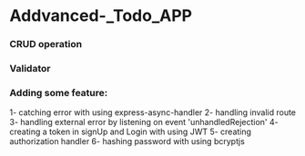 # Addvanced-_Todo_APP
### CRUD operation 
### Validator
### Adding some feature:
 1- catching error with using express-async-handler
 2- handling invalid route
 3- handling external error by listening on event 'unhandledRejection'
 4- creating a token in signUp and Login with using JWT
 5- creating authorization handler
 6- hashing password with using bcryptjs
